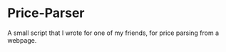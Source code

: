 Price-Parser
============

A small script that I wrote for one of my friends, for price parsing from a webpage.
